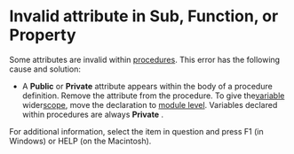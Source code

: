
# Invalid attribute in Sub, Function, or Property

Some attributes are invalid within [procedures](b8bdf64f-5920-1ae9-16d0-b26d09524a30.md). This error has the following cause and solution:



- A  **Public** or **Private** attribute appears within the body of a procedure definition. Remove the attribute from the procedure. To give the[variable](b8bdf64f-5920-1ae9-16d0-b26d09524a30.md) wider[scope](b8bdf64f-5920-1ae9-16d0-b26d09524a30.md), move the declaration to [module level](b8bdf64f-5920-1ae9-16d0-b26d09524a30.md). Variables declared within procedures are always  **Private** .
    

For additional information, select the item in question and press F1 (in Windows) or HELP (on the Macintosh).
